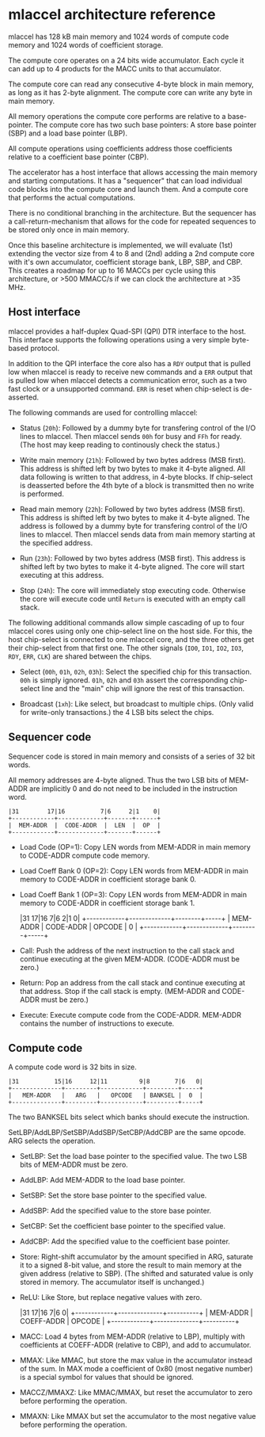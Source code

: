 mlaccel architecture reference
==============================

mlaccel has 128 kB main memory and 1024 words of compute code memory and
1024 words of coefficient storage.

The compute core operates on a 24 bits wide accumulator. Each cycle it can
add up to 4 products for the MACC units to that accumulator.

The compute core can read any consecutive 4-byte block in main memory, as long
as it has 2-byte alignment. The compute core can write any byte in main memory.

All memory operations the compute core performs are relative to a base-pointer.
The compute core has two such base pointers: A store base pointer (SBP) and a
load base pointer (LBP).

All compute operations using coefficients address those coefficients relative
to a coefficient base pointer (CBP).

The accelerator has a host interface that allows accessing the main memory and
starting computations. It has a "sequencer" that can load individual code
blocks into the compute core and launch them. And a compute core that performs
the actual computations.

There is no conditional branching in the architecture. But the sequencer has
a call-return-mechanism that allows for the code for repeated sequences to be
stored only once in main memory.

Once this baseline architecture is implemented, we will evaluate (1st) extending
the vector size from 4 to 8 and (2nd) adding a 2nd compute core with it's own
accumulator, coefficient storage bank, LBP, SBP, and CBP. This creates a
roadmap for up to 16 MACCs per cycle using this architecture, or >500 MMACC/s
if we can clock the architecture at >35 MHz.


Host interface
-------------

mlaccel provides a half-duplex Quad-SPI (QPI) DTR interface to the host. This
interface supports the following operations using a very simple byte-based
protocol.

In addition to the QPI interface the core also has a `RDY` output that is
pulled low when mlaccel is ready to receive new commands and a `ERR` output
that is pulled low when mlaccel detects a communication error, such as a two
fast clock or a unsupported command. `ERR` is reset when chip-select is de-asserted.

The following commands are used for controlling mlaccel:

- Status (`20h`): Followed by a dummy byte for transfering control of the I/O
lines to mlaccel. Then mlaccel sends `00h` for busy and `FFh` for ready. (The
host may keep reading to continously check the status.)

- Write main memory (`21h`): Followed by two bytes address (MSB first). This
address is shifted left by two bytes to make it 4-byte aligned. All data following
is written to that address, in 4-byte blocks. If chip-select is deasserted before
the 4th byte of a block is transmitted then no write is performed.

- Read main memory (`22h`): Followed by two bytes address (MSB first). This
address is shifted left by two bytes to make it 4-byte aligned. The address
is followed by a dummy byte for transfering control of the I/O lines to
mlaccel. Then mlaccel sends data from main memory starting at the specified
address.

- Run (`23h`): Followed by two bytes address (MSB first). This address is
shifted left by two bytes to make it 4-byte aligned. The core will start
executing at this address.

- Stop (`24h`): The core will immediately stop executing code. Otherwise the
core will execute code until `Return` is executed with an empty call stack.

The following additional commands allow simple cascading of up to four mlaccel
cores using only one chip-select line on the host side. For this, the host
chip-select is connected to one mlaccel core, and the three others get their
chip-select from that first one. The other signals (`IO0`, `IO1`, `IO2`,
`IO3`, `RDY`, `ERR`, `CLK`) are shared between the chips.

- Select (`00h`, `01h`, `02h`, `03h`): Select the specified chip for this
transaction. `00h` is simply ignored. `01h`, `02h` and `03h` assert the
corresponding chip-select line and the "main" chip will ignore the rest
of this transaction.

- Broadcast (`1xh`): Like select, but broadcast to multiple chips. (Only
valid for write-only transactions.) the 4 LSB bits select the chips.


Sequencer code
--------------

Sequencer code is stored in main memory and consists of a series of 32 bit words.

All memory addresses are 4-byte aligned. Thus the two LSB bits of MEM-ADDR
are implicitly 0 and do not need to be included in the instruction word.

    |31        17|16          7|6     2|1    0|
    +------------+-------------+-------+------+
    |  MEM-ADDR  |  CODE-ADDR  |  LEN  |  OP  |
    +------------+-------------+-------+------+

- Load Code (OP=1): Copy LEN words from MEM-ADDR in main memory to CODE-ADDR
compute code memory.

- Load Coeff Bank 0 (OP=2): Copy LEN words from MEM-ADDR in main memory to
CODE-ADDR in coefficient storage bank 0.

- Load Coeff Bank 1 (OP=3): Copy LEN words from MEM-ADDR in main memory to
CODE-ADDR in coefficient storage bank 1.

    |31        17|16          7|6      2|1   0|
    +------------+-------------+--------+-----+
    |  MEM-ADDR  |  CODE-ADDR  | OPCODE |  0  |
    +------------+-------------+--------+-----+

- Call: Push the address of the next instruction to the call stack and continue
executing at the given MEM-ADDR. (CODE-ADDR must be zero.)

- Return: Pop an address from the call stack and continue executing at that
address. Stop if the call stack is empty. (MEM-ADDR and CODE-ADDR must be zero.)

- Execute: Execute compute code from the CODE-ADDR. MEM-ADDR contains the number
of instructions to execute.


Compute code
------------

A compute code word is 32 bits in size.

    |31          15|16     12|11         9|8       7|6   0|
    +--------------+---------+------------+---------+-----+
    |   MEM-ADDR   |   ARG   |   OPCODE   | BANKSEL |  0  |
    +--------------+---------+------------+---------+-----+

The two BANKSEL bits select which banks should execute the instruction.

SetLBP/AddLBP/SetSBP/AddSBP/SetCBP/AddCBP are the same opcode. ARG selects the operation.

- SetLBP: Set the load base pointer to the specified value. The two LSB bits of
MEM-ADDR must be zero.

- AddLBP: Add MEM-ADDR to the load base pointer.

- SetSBP: Set the store base pointer to the specified value.

- AddSBP: Add the specified value to the store base pointer.

- SetCBP: Set the coefficient base pointer to the specified value.

- AddCBP: Add the specified value to the coefficient base pointer.

- Store: Right-shift accumulator by the amount specified in ARG, saturate it to
a signed 8-bit value, and store the result to main memory at the given
address (relative to SBP). (The shifted and saturated value is only stored in
memory. The accumulator itself is unchanged.)

- ReLU: Like Store, but replace negative values with zero.

    |31        17|16           7|6        0|
    +------------+--------------+----------+
    |  MEM-ADDR  |  COEFF-ADDR  |  OPCODE  |
    +------------+--------------+----------+

- MACC: Load 4 bytes from MEM-ADDR (relative to LBP), multiply with
coefficients at COEFF-ADDR (relative to CBP), and add to accumulator.

- MMAX: Like MMAC, but store the max value in the accumulator instead of the sum.
In MAX mode a coefficient of 0x80 (most negative number) is a special symbol for
values that should be ignored.

- MACCZ/MMAXZ: Like MMAC/MMAX, but reset the accumulator to zero before
performing the operation.

- MMAXN: Like MMAX but set the accumulator to the most negative value
before performing the operation.
